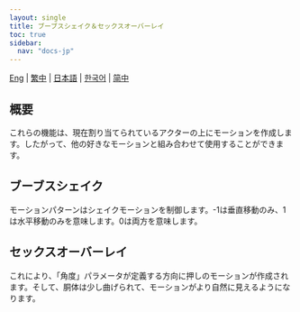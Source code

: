 ```yaml
---
layout: single
title: ブーブスシェイク＆セックスオーバーレイ
toc: true
sidebar:
  nav: "docs-jp"
---
```

[Eng](/dancexr/features/boob_shake_sex_overlay) | [繁中](/tw/dancexr/features/boob_shake_sex_overlay) | [日本語](/jp/dancexr/features/boob_shake_sex_overlay) | [한국어](/kr/dancexr/features/boob_shake_sex_overlay) | [简中](/zh/dancexr/features/boob_shake_sex_overlay)


## 概要
これらの機能は、現在割り当てられているアクターの上にモーションを作成します。したがって、他の好きなモーションと組み合わせて使用することができます。

## ブーブスシェイク
モーションパターンはシェイクモーションを制御します。-1は垂直移動のみ、1は水平移動のみを意味します。0は両方を意味します。

## セックスオーバーレイ
これにより、「角度」パラメータが定義する方向に押しのモーションが作成されます。そして、胴体は少し曲げられて、モーションがより自然に見えるようになります。